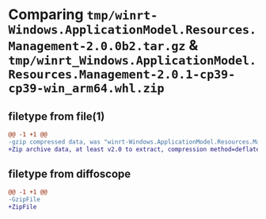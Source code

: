 # Comparing `tmp/winrt-Windows.ApplicationModel.Resources.Management-2.0.0b2.tar.gz` & `tmp/winrt_Windows.ApplicationModel.Resources.Management-2.0.1-cp39-cp39-win_arm64.whl.zip`

## filetype from file(1)

```diff
@@ -1 +1 @@
-gzip compressed data, was "winrt-Windows.ApplicationModel.Resources.Management-2.0.0b2.tar", last modified: Sat Dec  2 18:20:14 2023, max compression
+Zip archive data, at least v2.0 to extract, compression method=deflate
```

## filetype from diffoscope

```diff
@@ -1 +1 @@
-GzipFile
+ZipFile
```

